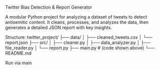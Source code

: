 Twitter Bias Detection & Report Generator

A modular Python project for analyzing a dataset of tweets to detect 
antisemitic content. It cleans, processes, and analyzes the data,
then generates a detailed JSON report with key insights.

Structure:
twitter_project/
├── data/
│   ├── cleaned_tweets.csv
│   └── report.json
├── src/
│   ├── cleaner.py
│   ├── data_analyzer.py
│   ├── file_reader.py
│   └── report.py
├── main.py  # (code shown above)
└── README.md

Run via main
